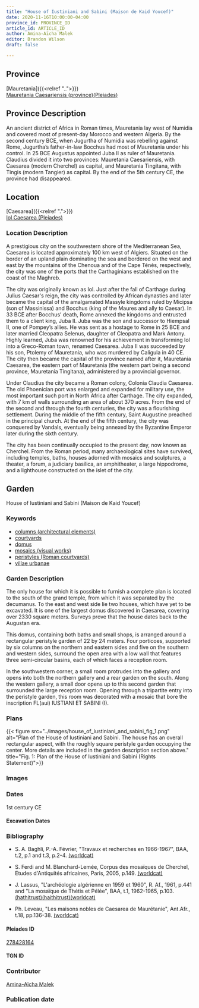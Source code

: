 ```yaml
---
title: "House of Iustiniani and Sabini (Maison de Kaid Youcef)"
date: 2020-11-16T10:00:00-04:00
province_id: PROVINCE_ID
article_id: ARTICLE_ID
author: Amina-Aïcha Malek
editor: Brandon Wilson
draft: false

---
```


## Province

[Mauretania]({{<relref "..">}}) \
[Mauretania Caesariensis (province)(Pleiades)](https://pleiades.stoa.org/places/981532)

## Province Description

An ancient district of Africa in Roman times, Mauretania lay west of Numidia and covered most of present-day Morocco and western Algeria. By the second century BCE, when Jugurtha of Numidia was rebelling against Rome, Jugurtha’s father-in-law Bocchus had most of Mauretania under his control. In 25 BCE Augustus appointed Juba II as ruler of Mauretania. Claudius divided it into two provinces: Mauretania Caesariensis, with Caesarea (modern Cherchel) as capital, and Mauretania Tingitana, with Tingis (modern Tangier) as capital. By the end of the 5th century CE, the province had disappeared.

## Location

[Caesarea]({{<relref ".">}}) \
[Iol Caesarea (Pleiades)](https://pleiades.stoa.org/places/295279)

### Location Description

A prestigious city on the southwestern shore of the Mediterranean Sea, Caesarea is located approximately 100 km west of Algiers. Situated on the border of an upland plain dominating the sea and bordered on the west and east by the mountains of the Chenoua and of the Cape Ténès, respectively, the city was one of the ports that the Carthaginians established on the coast of the Maghreb.

The city was originally known as Iol. Just after the fall of Carthage during Julius Caesar's reign, the city was controlled by African dynasties and later became the capital of the amalgamated Massyle kingdoms ruled by Micipsa (son of Massinissa) and Bocchus (king of the Maures and ally to Caesar). In 33 BCE after Bocchus’ death, Rome annexed the kingdoms and entrusted them to a client king, Juba II. Juba was the son and successor to Hiempsal II, one of Pompey’s allies. He was sent as a hostage to Rome in 25 BCE and later married Cleopatra Selenus, daughter of Cleopatra and Mark Antony. Highly learned, Juba was renowned for his achievement in transforming Iol into a Greco-Roman town, renamed Caesarea. Juba II was succeeded by his son, Ptolemy of Mauretania, who was murdered by Caligula in 40 CE. The city then became the capital of the province named after it, Mauretania Caesarea, the eastern part of Mauretania (the western part being a second province, Mauretania Tingitana), administered by a provincial governor.

Under Claudius the city became a Roman colony, Colonia Claudia Caesarea. The old Phoenician port was enlarged and expanded for military use, the most important such port in North Africa after Carthage. The city expanded, with 7 km of walls surrounding an area of about 370 acres. From the end of the second and through the fourth centuries, the city was a flourishing settlement. During the middle of the fifth century, Saint Augustine preached in the principal church. At the end of the fifth century, the city was conquered by Vandals, eventually being annexed by the Byzantine Emperor later during the sixth century.

The city has been continually occupied to the present day, now known as Cherchel. From the Roman period, many archaeological sites have survived, including temples, baths, houses adorned with mosaics and sculptures, a theater, a forum, a judiciary basilica, an amphitheater, a large hippodrome, and a lighthouse constructed on the islet of the city.

<!--## Sublocation-->

<!--### Sublocation Description-->

## Garden

House of Iustiniani and Sabini (Maison de Kaid Youcef)

### Keywords

- [columns (architectural elements)](http://vocab.getty.edu/page/aat/300001571)
- [courtyards](http://vocab.getty.edu/page/aat/300004095)
- [domus](http://vocab.getty.edu/page/aat/300005506)
- [mosaics (visual works)](http://vocab.getty.edu/page/aat/300015342)
- [peristyles (Roman courtyards)](http://vocab.getty.edu/page/aat/300080971)
- [villae urbanae](http://vocab.getty.edu/page/aat/300005520)

### Garden Description

The only house for which it is possible to furnish a complete plan is located to the south of the grand temple, from which it was separated by the decumanus. To the east and west side lie two houses, which have yet to be excavated. It is one of the largest domus discovered in Caesarea, covering over 2330 square meters. Surveys prove that the house dates back to the Augustan era.

This domus, containing both baths and small shops, is arranged around a rectangular peristyle garden of 22 by 24 meters. Four porticoes, supported by six columns on the northern and eastern sides and five on the southern and western sides, surround the open area with a low wall that features three semi-circular basins, each of which faces a reception room.

In the southwestern corner, a small room protrudes into the gallery and opens into both the northern gallery and a rear garden on the south. Along the western gallery, a small door opens up to this second garden that surrounded the large reception room. Opening through a tripartite entry into the peristyle garden, this room was decorated with a mosaic that bore the inscription FL(aui) IUSTIANI ET SABINI (I).

### Plans

{{< figure src="../images/house_of_iustiniani_and_sabini_fig_1.png" alt="Plan of the House of Iustiniani and Sabini. The house has an overall rectangular aspect, with the roughly square peristyle garden occupying the center. More details are included in the garden description section above." title="Fig. 1: Plan of the House of Iustiniani and Sabini (Rights Statement)">}}

### Images

### Dates

1st century CE

#### Excavation Dates

### Bibliography

* S. A. Baghli, P.-A.  Février, "Travaux et recherches en 1966-1967", BAA, t.2, p.1 and t.3, p.2-4. [(worldcat)](http://www.worldcat.org/oclc/491481018)

* S. Ferdi and M. Blanchard-Lemée, Corpus des mosaïques de Cherchel, Etudes d'Antiquités africaines, Paris, 2005, p.149. [(worldcat)](http://www.worldcat.org/oclc/1006126274)

* J. Lassus, "L'archéologie algérienne en 1959 et 1960", R. Af., 1961, p.441 and "La mosaïque de Thétis et Pélée", BAA, t.1, 1962-1965, p.103. [(hathitrust)](https://catalog.hathitrust.org/Record/008568139)[(haithitrust)](https://catalog.hathitrust.org/Record/008568139)[(worldcat)](http://www.worldcat.org/oclc/491480973)

* Ph. Leveau, "Les maisons nobles de Caesarea de Maurétanie", Ant.Afr., t.18, pp.136-38. [(worldcat)](http://www.worldcat.org/oclc/4797426670)

#### Pleiades ID

[278428164](https://pleiades.stoa.org/places/278428164)

#### TGN ID

### Contributor

[Amina-Aïcha Malek](http://worldcat.org/identities/lccn-n2012075871/)

### Publication date

<!--07 July 2020-->

<!--### Related articles-->

<!-- Links to other related articles. Leave blank for now -->
